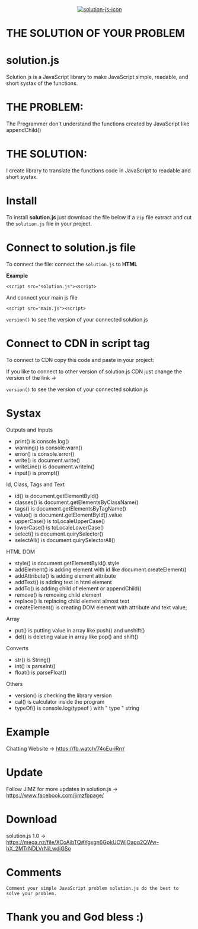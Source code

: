 <center>
<a href="https://imgbb.com/"><img src="https://i.ibb.co/CM6BJ4Y/solution-js-icon.png" alt="solution-js-icon" border="0"></a>
</center>

<h1>THE SOLUTION OF YOUR PROBLEM</h1>

# solution.js
Solution.js is a JavaScript library to make JavaScript simple, readable, and short systax of the functions.

# THE PROBLEM:
The Programmer don't understand the functions created by JavaScript like appendChild()

# THE SOLUTION:
I create library to translate the functions code in JavaScript to readable and short systax.

# Install

To install <b>solution.js</b> just download the file below if a `zip` file extract and cut the `solution.js` file in your project.

# Connect to solution.js file

To connect the file: connect the `solution.js` to <b>HTML</b> 

<b>Example</b>

`<script src="solution.js"><script>`

And connect your main js file

`<script src="main.js"><script>`

`version()` to see the version of your connected solution.js

# Connect to CDN in script tag

To connect to CDN copy this code and paste in your project: 

<script src="https://jimzweb.000webhostapp.com/solution.js/v1.0/solution.js"></script>






If you like to connect to other version of solution.js CDN just change the version of the link
-> <script src="https://jimzweb.000webhostapp.com/solution.js/CHANGE HERE EXAMPLE : v2.0/solution.js"></script>


`version()` to see the version of your connected solution.js

# Systax

Outputs and Inputs
- print() is console.log()
- warning() is console.warn()
- error() is console.error()
- write() is document.write()
- writeLine() is document.writeln()
- input() is prompt()


Id, Class, Tags and Text
- id() is document.getElementById()
- classes() is document.getElementsByClassName()
- tags() is document.getElementsByTagName()
- value() is document.getElementById().value
- upperCase() is toLocaleUpperCase()
- lowerCase() is toLocaleLowerCase()
- select() is document.quirySelector()
- selectAll() is document.quirySelectorAll()


HTML DOM
- style() is document.getElementById().style
- addElement() is adding element with id like document.createElement() 
- addAttribute() is adding element attribute 
- addText() is adding text in html element
- addTo() is adding child of element or appendChild()
- remove() is removing child element
- replace() is replacing child element almost text
- createElement() is creating DOM element with attribute and text value;

Array
- put() is putting value in array like push() and unshift()
- del() is deleting value in array like pop() and shift()

Converts
- str() is String()
- int() is parseInt()
- float() is parseFloat()


Others
- version() is checking the library version 
- cal() is calculator inside the program
- typeOf() is console.log(typeof ) with " type " string

# Example
Chatting Website -> https://fb.watch/74oEu-iRrr/

# Update
Follow JIMZ for more updates in solution.js 
-> https://www.facebook.com/jimzfbpage/

# Download
solution.js 1.0 -> https://mega.nz/file/XCoAjbTQ#Ygxgn6GpkUCWjOapq2QWw-hX_2MTrNDLVrNiLwdjGSo

# Comments
`Comment your simple JavaScript problem solution.js do the best to solve your problem.`

<h1>Thank you and God bless :)</h1>



